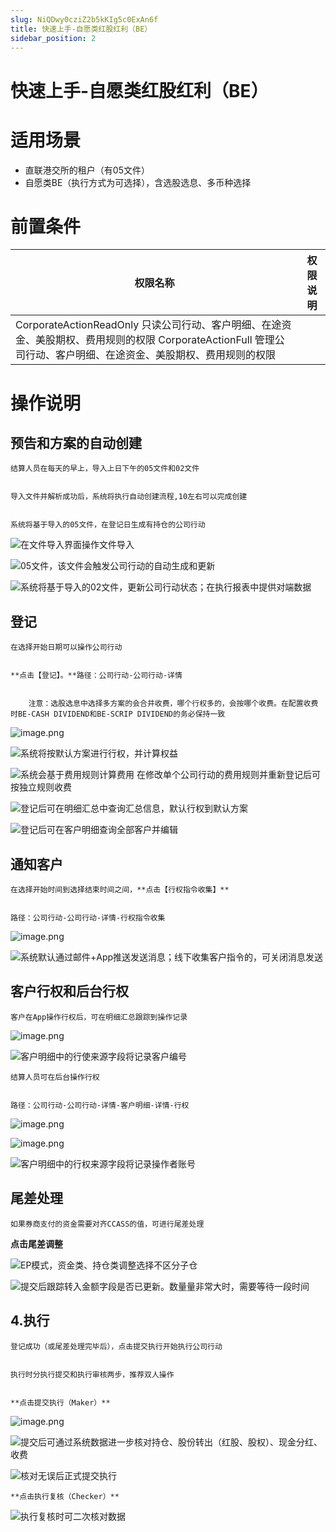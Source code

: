 ```yaml
---
slug: NiQDwy0cziZ2b5kKIg5c0ExAn6f
title: 快速上手-自愿类红股红利（BE）
sidebar_position: 2
---
```



# 快速上手-自愿类红股红利（BE）


# 适用场景

- 直联港交所的租户（有05文件）
- 自愿类BE（执行方式为可选择），含选股选息、多币种选择

# 前置条件


| 权限名称                                                                                                     | 权限说明 |
| -------------------------------------------------------------------------------------------------------- | ---- |
| CorporateActionReadOnly 只读公司行动、客户明细、在途资金、美股期权、费用规则的权限 CorporateActionFull 管理公司行动、客户明细、在途资金、美股期权、费用规则的权限  |      |


# 操作说明 


## 预告和方案的自动**创建**


    结算人员在每天的早上，导入上日下午的05文件和02文件


    导入文件并解析成功后，系统将执行自动创建流程,10左右可以完成创建


    系统将基于导入的05文件，在登记日生成有持仓的公司行动


![在文件导入界面操作文件导入](/assets/44d6bd93613c776c66780e361ff12b61.png)


![05文件，该文件会触发公司行动的自动生成和更新](/assets/7af8e0e991b71b51f821ba6e60555c56.png)


![系统将基于导入的02文件，更新公司行动状态；在执行报表中提供对端数据](/assets/30957e9e0b1cb8caf3612ce84b08a143.png)


## **登记**


    在选择开始日期可以操作公司行动


    **点击【登记】。**路径：公司行动-公司行动-详情


        注意：选股选息中选择多方案的会合并收费，哪个行权多的，会按哪个收费。在配置收费时BE-CASH DIVIDEND和BE-SCRIP DIVIDEND的务必保持一致


![image.png](/assets/d2307025de223a62520f9b96e7f7b81f.png)


![系统将按默认方案进行行权，并计算权益](/assets/923dda1533c612bbb91f0e73799a0477.png)


![系统会基于费用规则计算费用
在修改单个公司行动的费用规则并重新登记后可按独立规则收费](/assets/7a9a62135d130b51aafb315b447660c0.png)


![登记后可在明细汇总中查询汇总信息，默认行权到默认方案](/assets/d08fb02551ddc4687c0989d1f088913b.png)


![登记后可在客户明细查询全部客户并编辑](/assets/51cf837198373226c2f619c117299110.png)


## 通知客户


    在选择开始时间到选择结束时间之间，**点击【行权指令收集】**


    路径：公司行动-公司行动-详情-行权指令收集


![image.png](/assets/6f2f6bb3821e9949cbc55525ccd67206.png)


![系统默认通过邮件+App推送发送消息；线下收集客户指令的，可关闭消息发送](/assets/84bf231cf6ca8f8d5318dfa919ca0c00.png)


## 客户行权和后台行权


    客户在App操作行权后，可在明细汇总跟踪到操作记录


![image.png](/assets/46c26988588bc5619616892b6fbb69c4.png)


![客户明细中的行使来源字段将记录客户编号](/assets/cdc305e355db073ed547654bee4cd7fe.png)


    结算人员可在后台操作行权


    路径：公司行动-公司行动-详情-客户明细-详情-行权


![image.png](/assets/e0da3932f92d07be750c2cb4d2f616dd.png)


![image.png](/assets/546f975a2ebf22b185081b5f2dcaec64.png)


![客户明细中的行权来源字段将记录操作者账号](/assets/94a6b8fe510edf6d12fde2dfea233ac1.png)


## **尾差处理**


    如果券商支付的资金需要对齐CCASS的值，可进行尾差处理


**点击尾差调整**


![EP模式，资金类、持仓类调整选择不区分子仓](/assets/fec777c6fc923530122c806bb06a2558.png)


![提交后跟踪转入金额字段是否已更新。数量量非常大时，需要等待一段时间](/assets/3ff048224c7ed1876daeaa7adfc31df4.png)


## 4.**执行**


    登记成功（或尾差处理完毕后），点击提交执行开始执行公司行动


    执行时分执行提交和执行审核两步，推荐双人操作


    **点击提交执行（Maker）**


![image.png](/assets/cf307900dc265a22e51e8f1d7f4ef039.png)


![提交后可通过系统数据进一步核对持仓、股份转出（红股、股权）、现金分红、收费](/assets/05497060cf59638d47b822c97fd50a20.png)


![核对无误后正式提交执行](/assets/cf2804523c3b96714d85e572b2f92489.png)


    **点击执行复核（Checker）**


![执行复核时可二次核对数据](/assets/ad1ece6c6f1e041d1a0351656d9c8f89.png)

